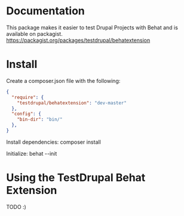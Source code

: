 Documentation
==============

This package makes it easier to test Drupal Projects with Behat and is available on packagist. https://packagist.org/packages/testdrupal/behatextension

Install
=========

Create a composer.json file with the following:
```Json
{
  "require": {
    "testdrupal/behatextension": "dev-master"
  },
  "config": {
    "bin-dir": "bin/"
  },
}
```
Install dependencies: composer install

Initialize: behat --init

Using the TestDrupal Behat Extension
====================================

TODO :)



